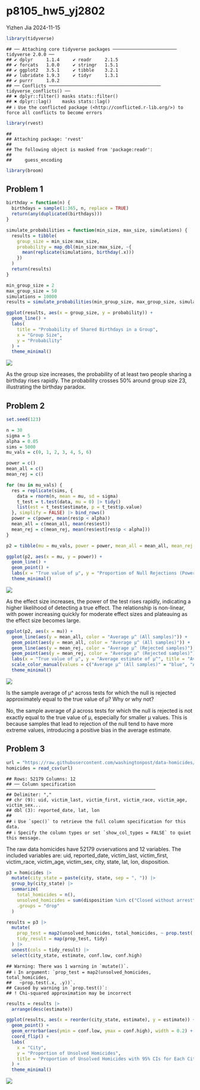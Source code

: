 p8105_hw5_yj2802
================
Yizhen Jia
2024-11-15

``` r
library(tidyverse)
```

    ## ── Attaching core tidyverse packages ──────────────────────── tidyverse 2.0.0 ──
    ## ✔ dplyr     1.1.4     ✔ readr     2.1.5
    ## ✔ forcats   1.0.0     ✔ stringr   1.5.1
    ## ✔ ggplot2   3.5.1     ✔ tibble    3.2.1
    ## ✔ lubridate 1.9.3     ✔ tidyr     1.3.1
    ## ✔ purrr     1.0.2     
    ## ── Conflicts ────────────────────────────────────────── tidyverse_conflicts() ──
    ## ✖ dplyr::filter() masks stats::filter()
    ## ✖ dplyr::lag()    masks stats::lag()
    ## ℹ Use the conflicted package (<http://conflicted.r-lib.org/>) to force all conflicts to become errors

``` r
library(rvest)
```

    ## 
    ## Attaching package: 'rvest'
    ## 
    ## The following object is masked from 'package:readr':
    ## 
    ##     guess_encoding

``` r
library(broom)
```

## Problem 1

``` r
birthday = function(n) {
  birthdays = sample(1:365, n, replace = TRUE)
  return(any(duplicated(birthdays)))
}

simulate_probabilities = function(min_size, max_size, simulations) {
  results = tibble(
    group_size = min_size:max_size,
    probability = map_dbl(min_size:max_size, ~{
      mean(replicate(simulations, birthday(.x)))
    })
  )
  return(results)
}

min_group_size = 2
max_group_size = 50
simulations = 10000
results = simulate_probabilities(min_group_size, max_group_size, simulations)

ggplot(results, aes(x = group_size, y = probability)) +
  geom_line() +
  labs(
    title = "Probability of Shared Birthdays in a Group",
    x = "Group Size",
    y = "Probability"
  ) +
  theme_minimal()
```

![](p8105_hw5_yj2802_files/figure-gfm/unnamed-chunk-2-1.png)<!-- -->

As the group size increases, the probability of at least two people
sharing a birthday rises rapidly. The probability crosses 50% around
group size 23, illustrating the birthday paradox.

## Problem 2

``` r
set.seed(123)

n = 30
sigma = 5
alpha = 0.05
sims = 5000
mu_vals = c(0, 1, 2, 3, 4, 5, 6)

power = c()
mean_all = c()
mean_rej = c()

for (mu in mu_vals) {
  res = replicate(sims, {
    data = rnorm(n, mean = mu, sd = sigma)
    t_test = t.test(data, mu = 0) |> tidy()
    list(est = t_test$estimate, p = t_test$p.value)
  }, simplify = FALSE) |> bind_rows()
  power = c(power, mean(res$p < alpha))
  mean_all = c(mean_all, mean(res$est))
  mean_rej = c(mean_rej, mean(res$est[res$p < alpha]))
}

p2 = tibble(mu = mu_vals, power = power, mean_all = mean_all, mean_rej = mean_rej)

ggplot(p2, aes(x = mu, y = power)) +
  geom_line() +
  geom_point() +
  labs(x = "True value of μ", y = "Proportion of Null Rejections (Power)", title = "Power vs. Effect Size (True μ)") +
  theme_minimal()
```

![](p8105_hw5_yj2802_files/figure-gfm/unnamed-chunk-3-1.png)<!-- -->

As the effect size increases, the power of the test rises rapidly,
indicating a higher likelihood of detecting a true effect. The
relationship is non-linear, with power increasing quickly for moderate
effect sizes and plateauing as the effect size becomes large.

``` r
ggplot(p2, aes(x = mu)) +
  geom_line(aes(y = mean_all, color = "Average μ^ (All samples)")) +
  geom_point(aes(y = mean_all, color = "Average μ^ (All samples)")) +
  geom_line(aes(y = mean_rej, color = "Average μ^ (Rejected samples)"), linetype = "dashed") +
  geom_point(aes(y = mean_rej, color = "Average μ^ (Rejected samples)")) +
  labs(x = "True value of μ", y = "Average estimate of μ^", title = "Average μ^ vs. True μ") +
  scale_color_manual(values = c("Average μ^ (All samples)" = "blue", "Average μ^ (Rejected samples)" = "red")) +
  theme_minimal()
```

![](p8105_hw5_yj2802_files/figure-gfm/unnamed-chunk-4-1.png)<!-- -->

Is the sample average of μ^ across tests for which the null is rejected
approximately equal to the true value of μ? Why or why not?

No, the sample average of 𝜇̂ across tests for which the null is rejected
is not exactly equal to the true value of μ, especially for smaller μ
values. This is because samples that lead to rejection of the null tend
to have more extreme values, introducing a positive bias in the average
estimate.

## Problem 3

``` r
url = "https://raw.githubusercontent.com/washingtonpost/data-homicides/master/homicide-data.csv"
homicides = read_csv(url)
```

    ## Rows: 52179 Columns: 12
    ## ── Column specification ────────────────────────────────────────────────────────
    ## Delimiter: ","
    ## chr (9): uid, victim_last, victim_first, victim_race, victim_age, victim_sex...
    ## dbl (3): reported_date, lat, lon
    ## 
    ## ℹ Use `spec()` to retrieve the full column specification for this data.
    ## ℹ Specify the column types or set `show_col_types = FALSE` to quiet this message.

The raw data homicides have 52179 ovservations and 12 variables. The
included variables are: uid, reported_date, victim_last, victim_first,
victim_race, victim_age, victim_sex, city, state, lat, lon, disposition.

``` r
p3 = homicides |>
  mutate(city_state = paste(city, state, sep = ", ")) |>
  group_by(city_state) |>
  summarize(
    total_homicides = n(),
    unsolved_homicides = sum(disposition %in% c("Closed without arrest", "Open/No arrest")),
    .groups = "drop"
  )

results = p3 |>
  mutate(
    prop_test = map2(unsolved_homicides, total_homicides, ~ prop.test(.x, .y)),
    tidy_result = map(prop_test, tidy)
  ) |>
  unnest(cols = tidy_result) |>
  select(city_state, estimate, conf.low, conf.high)
```

    ## Warning: There was 1 warning in `mutate()`.
    ## ℹ In argument: `prop_test = map2(unsolved_homicides, total_homicides,
    ##   ~prop.test(.x, .y))`.
    ## Caused by warning in `prop.test()`:
    ## ! Chi-squared approximation may be incorrect

``` r
results = results |>
  arrange(desc(estimate))

ggplot(results, aes(x = reorder(city_state, estimate), y = estimate)) +
  geom_point() +
  geom_errorbar(aes(ymin = conf.low, ymax = conf.high), width = 0.2) +
  coord_flip() +
  labs(
    x = "City",
    y = "Proportion of Unsolved Homicides",
    title = "Proportion of Unsolved Homicides with 95% CIs for Each City"
  ) +
  theme_minimal() 
```

![](p8105_hw5_yj2802_files/figure-gfm/unnamed-chunk-6-1.png)<!-- -->
